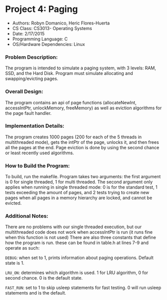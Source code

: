 # Project 4: Paging

 - Authors: Robyn Domanico, Heric Flores-Huerta
 - CS Class: CS3013- Operating Systems
 - Date: 2/17/2015
 - Programming Language: C
 - OS/Hardware Dependencies: Linux


### Problem Description:

The program is intended to simulate a paging system, with 3 levels: RAM, SSD, and the Hard Disk. Program must simulate allocating and swapping/evicting pages.

### Overall Design:

The program contains an api of page functions (allocateNewInt, accessIntPtr, unlockMemory, freeMemory) as well as eviction algorithms for the page fault handler.

### Implementation Details:	

The program creates 1000 pages (200 for each of the 5 threads in multithreaded mode), gets the intPtr of the page, unlocks it, and then frees all the pages at the end. Page eviction is done by using the second chance or least recently used algorithms.

### How to Build the Program:

To build, run the makefile. Program takes two arguments: the first argument is 0 for single threaded, 1 for multi threaded. The second argument only applies when running in single threaded mode: 0 is for the standard test, 1 tests exceeding the amount of pages, and 2 tests trying to create new pages when all pages in a memory hierarchy are locked, and cannot be evicted.

### Additional Notes:

There are no problems with our single threaded execution, but our multithreaded code does not work when accessIntPtr is run (it runs fine when this function is not used) There are also three constants that define how the program is run. these can be found in table.h at lines 7-9 and operate as such:

`DEBUG`: when set to 1, prints information about paging operations. Default state is 1.

`LRU_ON`: determines which algorithm is used. 1 for LRU algorithm, 0 for second chance. 0 is the default state.

`FAST_RUN`: set to 1 to skip usleep statements for fast testing. 0 will run usleep statements and is the default.
